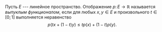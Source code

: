 Пусть $E$ --- линейное пространство. 
Отображение $p\colon E\to\mathbb{R}$ называется *выпуклым функционалом*, если для
любых $x,y\in E$ и произвольного $t\in [0;1]$ выполняется неравенство $$p(tx+(1-t)y)\leqslant tp(x)+ (1-t)p(y).$$